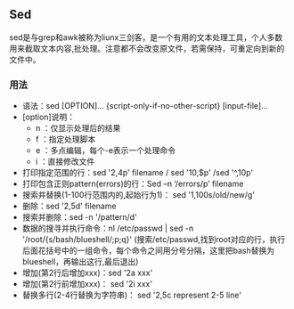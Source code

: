 
## Sed


sed是与grep和awk被称为liunx三剑客，是一个有用的文本处理工具，个人多数用来截取文本内容,批处理。注意都不会改变原文件，若需保持，可重定向到新的文件中。

### 用法

- 语法：sed [OPTION]... {script-only-if-no-other-script} [input-file]...
- [option]说明：
  - n ：仅显示处理后的结果
  - f ：指定处理脚本
  - e ：多点编辑，每个-e表示一个处理命令
  - i ：直接修改文件 
- 打印指定范围的行：sed '2,4p' filename / sed '10,$p' /sed '^,10p'  
- 打印包含正则pattern(errors)的行：Sed –n ‘/errors/p’ filename
- 搜索并替换(1-100行范围内的,起始行为1)： sed '1,100s/old/new/g' 
- 删除：sed '2,5d' filename 
- 搜索并删除：sed -n '/pattern/d'
- 数据的搜寻并执行命令：nl /etc/passwd | sed -n '/root/{s/bash/blueshell/;p;q}' (搜索/etc/passwd,找到root对应的行，执行后面花括号中的一组命令，每个命令之间用分号分隔，这里把bash替换为blueshell，再输出这行,最后退出)
- 增加(第2行后增加xxx)：sed '2a xxx'
- 增加(第2行前增加xxx)： sed '2i xxx'
- 替换多行(2-4行替换为字符串)： sed '2,5c represent 2-5 line'


